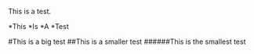 This is a test.

*This
*Is
*A
*Test

#This is a big test
##This is a smaller test
######This is the smallest test
